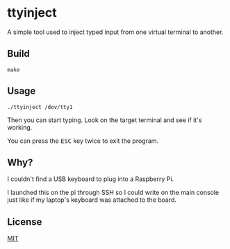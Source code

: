 # ttyinject

A simple tool used to inject typed input from one virtual terminal to another.

## Build

```
make
```

## Usage

```
./ttyinject /dev/tty1
```

Then you can start typing. Look on the target terminal and see if it's working.

You can press the <kbd>ESC</kbd> key twice to exit the program.

## Why?

I couldn't find a USB keyboard to plug into a Raspberry Pi.

I launched this on the pi through SSH so I could write on the main console just like if my laptop's keyboard was attached to the board.

## License

[MIT](http://opensource.org/licenses/MIT)

